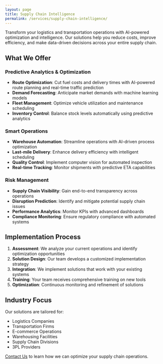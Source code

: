 ```yaml
---
layout: page
title: Supply Chain Intelligence
permalink: /services/supply-chain-intelligence/
---
```


Transform your logistics and transportation operations with AI-powered optimization and intelligence. Our solutions help you reduce costs, improve efficiency, and make data-driven decisions across your entire supply chain.

## What We Offer

### Predictive Analytics & Optimization
- **Route Optimization**: Cut fuel costs and delivery times with AI-powered route planning and real-time traffic prediction
- **Demand Forecasting**: Anticipate market demands with machine learning models
- **Fleet Management**: Optimize vehicle utilization and maintenance scheduling
- **Inventory Control**: Balance stock levels automatically using predictive analytics

### Smart Operations
- **Warehouse Automation**: Streamline operations with AI-driven process optimization
- **Last-mile Delivery**: Enhance delivery efficiency with intelligent scheduling
- **Quality Control**: Implement computer vision for automated inspection
- **Real-time Tracking**: Monitor shipments with predictive ETA capabilities

### Risk Management
- **Supply Chain Visibility**: Gain end-to-end transparency across operations
- **Disruption Prediction**: Identify and mitigate potential supply chain issues
- **Performance Analytics**: Monitor KPIs with advanced dashboards
- **Compliance Monitoring**: Ensure regulatory compliance with automated systems

## Implementation Process

1. **Assessment**: We analyze your current operations and identify optimization opportunities
2. **Solution Design**: Our team develops a customized implementation strategy
3. **Integration**: We implement solutions that work with your existing systems
4. **Training**: Your team receives comprehensive training on new tools
5. **Optimization**: Continuous monitoring and refinement of solutions

## Industry Focus

Our solutions are tailored for:
- Logistics Companies
- Transportation Firms
- E-commerce Operations
- Warehousing Facilities
- Supply Chain Divisions
- 3PL Providers

[Contact Us](/contact) to learn how we can optimize your supply chain operations.